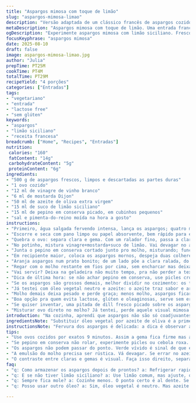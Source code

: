 ```yaml
---
title: "Aspargos mimosa com toque de limão"
slug: "aspargos-mimosa-limao"
description: "Versão adaptada de um clássico francês de aspargos cozidos al dente, cobertos por molho à base de vinagre, mostarda e óleo, com twist em substituição de ingredientes tradicionais. A adição de limão siciliano traz frescor na acidez, enquanto o pepino em conserva substitui o cornichon para suavizar o sabor. Uma mistura de texturas entre o vegetal crocante, ovo ralado e molho, que pode servir de entrada ou acompanhamento vegetariano, sem glúten, lactose e oleaginosas."
metaDescription: "Aspargos mimosa com toque de limão. Uma entrada francesa adaptada com frescor e textura, perfeita para jantares leves."
ogDescription: "Experimente aspargos mimosa com limão siciliano. Frescor, sabor e textura na sua mesa, ideal para ocasiões especiais."
focusKeyphrase: "aspargos mimosa"
date: 2025-08-10
draft: false
image: aspargos-mimosa-limao.jpg
author: "Julia"
prepTime: PT25M
cookTime: PT4M
totalTime: PT29M
recipeYield: "4 porções"
categories: ["Entradas"]
tags:
- "vegetariano"
- "entrada"
- "lactose free"
- "sem glúten"
keywords:
- "aspargos"
- "limão siciliano"
- "receita francesa"
breadcrumb: ["Home", "Recipes", "Entradas"]
nutrition: 
 calories: "160"
 fatContent: "14g"
 carbohydrateContent: "5g"
 proteinContent: "6g"
ingredients:
- "500 g de aspargos frescos, limpos e descartadas as partes duras"
- "1 ovo cozido"
- "12 ml de vinagre de vinho branco"
- "6 ml de mostarda Dijon"
- "50 ml de azeite de oliva extra virgem"
- "15 ml de suco de limão siciliano"
- "15 ml de pepino em conserva picado, em cubinhos pequenos"
- "sal e pimenta-do-reino moída na hora a gosto"
instructions:
- "Primeiro, água salgada fervendo intensa, lança os aspargos; quatro minutos quietos, não mexe. Pega o toque: macios, mas firmes, se afundam ligeiro quando aperta com o dedo, sem amassar."
- "Escorre e seca com pano limpo ou papel absorvente, bem rápido para evitar água na mistura depois. Dá pra sentir o cheiro terroso dos aspargos, frescor no ar; vale a pena."
- "Quebra o ovo: separa clara e gema. Com um ralador fino, passa a clara primeiro até virar nuvenzinha. Reserva em pratinho. Depois a gema, cuidado para não misturar os dois."
- "No potinho, mistura vinagre+mostarda+suco de limão. Vai devagar no azeite, igual maionese caseira, mexendo com garfo, formando emulsão rústica, meio cremosa. Pimenta e sal final, prova, porque limão dá frescor e acidez reforçada, cuidado com o sal."
- "Junta o pepino em conserva cortado junto pro molho, misturando; funciona como desequilibrar o doce-da-mostaarda com acidez extra e textura crocante."
- "Em recipiente maior, coloca os aspargos mornos, despeja duas colheres do molho, mistura delicado só para envolver. Prova, ajeita sal, pimenta, às vezes uma pitada a mais de limão."
- "Aranja aspargos num prato bonito; de um lado põe a clara ralada, do outro a gema (a cor amarelada vibrante cria contraste)."
- "Regar com o molho restante em fios por cima, sem encharcar mas deixando brilho e sabor."
- "Vai servir? Deixa na geladeira não muito tempo, pra não perder a textura crocante. Se precisar segurar, cobre com filme plástico direto na superfície pra evitar oxidar o ovo."
- "Dica de última hora: se não achar pepino em conserva, use picles crocante, corta fino, ou até cebola roxa em conserva, mudando o perfil de sabor com pitada mais ácida e intensa."
- "Se os aspargos são grossos demais, melhor dividir no cozimento: os talos mais finos saem antes, deixando os laterais cozinharem junto pra uniformizar."
- "Já testei com óleo vegetal neutro e azeite: o azeite traz sabor e aroma herbáceo essencial, óleo é mais seguro pra quem não quer sabores invasivos."
- "Molho demais deixa pesado e perde graça; menos molho, aspargos ficaram secos. Equilíbrio é ligado ao toque e paladar pessoal, controla aí."
- "Boa opção pra quem evita lactose, glúten e oleaginosas, serve sem erro em jantares leves e sofisticados. Não deixa ovo muito cozido, perdendo umidade, e evita molho desmanchar o ovo ralado."
- "Se quiser inventar, uma pitada de dill fresco picado sobre os aspargos levanta o prato. Ou noz-moscada ralada na gema."
- "Misturar ovo direto no molho? Já tentei, perde aquele visual mimosa contrastante que faz o prato."
introduction: "Na cozinha, aprendi que aspargos não são só coadjuvantes. Esse preparo, inspirado pela tradição francesa, ganhou minha versão com toque brasileiro - limão siciliano no molho traz aquele aroma cítrico refrescante, lembrando as tardes na praia. O ovo cozido ralado faz textura, faz contraste, dá uma graça visual, quase como uma pintura. A acidez equilibrada pelo pepino em conserva e a untuosidade do azeite são aquele jogo de sabor que cativa à primeira mordida. Cozinhar aspargos exige olhos atentos: menos que al dente, perde a crocância e vira borrachudo; mais que isso, amarga. Esse é papo de quem já passou sufoco com talo duro demais e molho pesado demais. A experiência faz a diferença, sempre."
ingredientsNote: "Substituir óleo vegetal por azeite de oliva é a primeira troca que ensino, traz personalidade ao molho. Pepino em conserva funciona melhor do que cornichons aqui no Brasil – cornichons são difíceis de encontrar e tão ácidos que podem mascarar o sabor. Limão siciliano entra para evitar um vinagrete doce, dando frescor imediato. Os ovos precisam ser cozidos no ponto certo, o ideal é 9 minutos para gema firme e clara macia – use uma panela com água fria e timer para não errar. Não descarte a água de cozimento dos aspargos – pode entrar em sopas ou risotos para sabor extra. Sal na água vai realçar os vegetais, mas não exagere para não ressecar depois."
instructionsNote: "Fervura dos aspargos é delicada: a dica é observar a cor, mudam do verde escuro para um verde mais vívido, sinal que está quase no ponto. Tire antes do tempo se quiser textura crocante; aguente o calor residual, planta não gosta de calor prolongado. Para ralar o ovo, prefira ralador fino artesanal, evita pedaços grandes e uniformiza a apresentação. A emulsão com vinagre, mostarda e limão não é só sabor, é função: espalha e gruda no vegetal, dispersa o toque ácido no prato. Cogite mexer vigorosamente com o garfo pra não separar o óleo. Na montagem, delimitar clara e gema garante contraste visual que mexe com o cérebro, uma beleza simples que impressiona. Não deixe molho pra receita durar, o frescor é fundamental, prepare de novo se sobrar."
tips:
- "Use ovos cozidos por exatos 9 minutos. Assim a gema fica firme mas a clara macia. Antes disso, teste com água fria e timer. Essa eficiência é total."
- "Se pepino em conserva não rolar, experimente picles ou cebola roxa. O ácido muda tudo - boas trocas. Tem que ajustar o sabor na hora, fique atento."
- "Os aspargos não podem passar do ponto. Verde vívido é sinal de que estão quase prontos. Cuidado com a fervura - saem do fogo ainda crocantes."
- "A emulsão do molho precisa ser rústica. Vá devagar. Se errar no azeite, o molho fica pesado. Uma batida rápida e micromovimentos ajudam a não separar."
- "O contraste entre claras e gemas é visual. Faça isso direito, separando no prato. Pegue um prato bonito, a aparência conta tanto quanto o sabor."
faq:
- "q: Como armazenar os aspargos depois de prontos? a: Refrigerar rapidamente, evita murchar. Cobrir com filme plástico justo. Não demore."
- "q: E se não tiver limão siciliano? a: Use limão comum, mas ajuste, o ácido dele é diferente. Frescor é essencial, controle na hora."
- "q: Sempre fica mole? a: Cozinhe menos. O ponto certo é al dente. Se passar, já era. Teste o toque. Experiência ajuda."
- "q: Posso usar outro óleo? a: Sim, óleo vegetal é neutro. Mas azeite traz sabor. Prefira o que não sobrecarrega o prato, fica mais leve."

---
```

